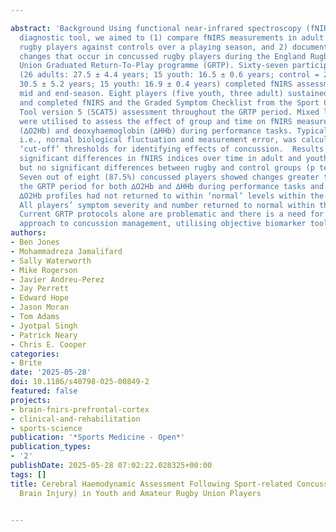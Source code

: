 ---
abstract: 'Background Using functional near-infrared spectroscopy (fNIRS) as an objective
  diagnostic tool, we aimed to (1) compare fNIRS measurements in adult and youth male
  rugby players against controls over a playing season, and 2) document the fNIRS
  changes that occur in concussed rugby players during the England Rugby Football
  Union Graduated Return-To-Play programme (GRTP). Sixty-seven participants (rugby = 41
  (26 adults: 27.5 ± 4.4 years; 15 youth: 16.5 ± 0.6 years; control = 26 (11 adult:
  30.5 ± 5.2 years; 15 youth: 16.9 ± 0.4 years) completed fNIRS assessments at pre,
  mid and end-season. Eight players (five youth, three adult) sustained concussions,
  and completed fNIRS and the Graded Symptom Checklist from the Sport Concussion Assessment
  Tool version 5 (SCAT5) assessment throughout the GRTP period. Mixed linear models
  were utilised to assess the effect of group and time on fNIRS measures of oxyhaemoglobin
  (∆O2Hb) and deoxyhaemoglobin (∆HHb) during performance tasks. Typical Error (TE)
  i.e., normal biological fluctuation and measurement error, was calculated to identify
  ‘cut-off’ thresholds for identifying effects of concussion.  Results There were
  significant differences in fNIRS indices over time in adult and youth groups (p textless 0.05)
  but no significant differences between rugby and control groups (p textgreater 0.05).
  Seven out of eight (87.5%) concussed players showed changes greater than TE during
  the GRTP period for both ∆O2Hb and ∆HHb during performance tasks and these players’
  ∆O2Hb profiles had not returned to within ‘normal’ levels within the GRTP period.
  All players’ symptom severity and number returned to normal within the GRTP period.  Conclusion
  Current GRTP protocols alone are problematic and there is a need for a more individualised
  approach to concussion management, utilising objective biomarker tools such as fNIRS.'
authors:
- Ben Jones
- Mohammadreza Jamalifard
- Sally Waterworth
- Mike Rogerson
- Javier Andreu-Perez
- Jay Perrett
- Edward Hope
- Jason Moran
- Tom Adams
- Jyotpal Singh
- Patrick Neary
- Chris E. Cooper
categories:
- Brite
date: '2025-05-28'
doi: 10.1186/s40798-025-00849-2
featured: false
projects:
- brain-fnirs-prefrontal-cortex
- clinical-and-rehabilitation
- sports-science
publication: '*Sports Medicine - Open*'
publication_types:
- '2'
publishDate: 2025-05-28 07:02:22.028325+00:00
tags: []
title: Cerebral Haemodynamic Assessment Following Sport-related Concussion (Mild Traumatic
  Brain Injury) in Youth and Amateur Rugby Union Players

---
